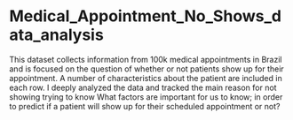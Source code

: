 # Medical_Appointment_No_Shows_data_analysis
This dataset collects information from 100k medical appointments in Brazil and is focused on the question of whether or not patients show up for their appointment. A number of characteristics about the patient are included in each row.  I deeply analyzed the data and tracked the main reason for not showing trying to know What factors are important for us to know; in order to predict if a patient will show up for their scheduled appointment or not?
